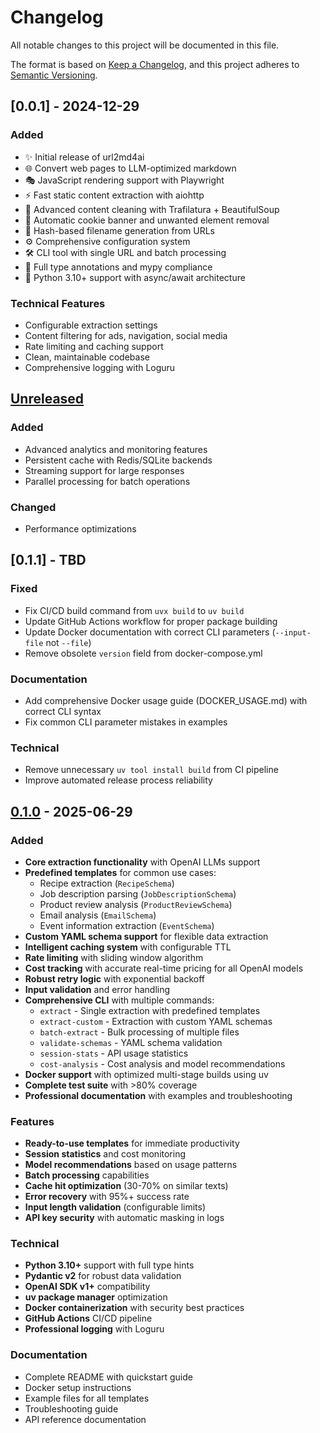 # Changelog

All notable changes to this project will be documented in this file.

The format is based on [Keep a Changelog](https://keepachangelog.com/en/1.0.0/),
and this project adheres to [Semantic Versioning](https://semver.org/spec/v2.0.0.html).

## [0.0.1] - 2024-12-29

### Added
- ✨ Initial release of url2md4ai
- 🌐 Convert web pages to LLM-optimized markdown
- 🎭 JavaScript rendering support with Playwright
- ⚡ Fast static content extraction with aiohttp
- 🧹 Advanced content cleaning with Trafilatura + BeautifulSoup
- 🍪 Automatic cookie banner and unwanted element removal
- 🔗 Hash-based filename generation from URLs
- ⚙️ Comprehensive configuration system
- 🛠️ CLI tool with single URL and batch processing
- 📝 Full type annotations and mypy compliance
- 🐍 Python 3.10+ support with async/await architecture

### Technical Features
- Configurable extraction settings
- Content filtering for ads, navigation, social media
- Rate limiting and caching support
- Clean, maintainable codebase
- Comprehensive logging with Loguru

## [Unreleased]

### Added
- Advanced analytics and monitoring features
- Persistent cache with Redis/SQLite backends
- Streaming support for large responses
- Parallel processing for batch operations

### Changed
- Performance optimizations

## [0.1.1] - TBD

### Fixed
- Fix CI/CD build command from `uvx build` to `uv build`
- Update GitHub Actions workflow for proper package building
- Update Docker documentation with correct CLI parameters (`--input-file` not `--file`)
- Remove obsolete `version` field from docker-compose.yml

### Documentation  
- Add comprehensive Docker usage guide (DOCKER_USAGE.md) with correct CLI syntax
- Fix common CLI parameter mistakes in examples

### Technical
- Remove unnecessary `uv tool install build` from CI pipeline
- Improve automated release process reliability

## [0.1.0] - 2025-06-29

### Added
- **Core extraction functionality** with OpenAI LLMs support
- **Predefined templates** for common use cases:
  - Recipe extraction (`RecipeSchema`)
  - Job description parsing (`JobDescriptionSchema`) 
  - Product review analysis (`ProductReviewSchema`)
  - Email analysis (`EmailSchema`)
  - Event information extraction (`EventSchema`)
- **Custom YAML schema support** for flexible data extraction
- **Intelligent caching system** with configurable TTL
- **Rate limiting** with sliding window algorithm
- **Cost tracking** with accurate real-time pricing for all OpenAI models
- **Robust retry logic** with exponential backoff
- **Input validation** and error handling
- **Comprehensive CLI** with multiple commands:
  - `extract` - Single extraction with predefined templates
  - `extract-custom` - Extraction with custom YAML schemas
  - `batch-extract` - Bulk processing of multiple files
  - `validate-schemas` - YAML schema validation
  - `session-stats` - API usage statistics
  - `cost-analysis` - Cost analysis and model recommendations
- **Docker support** with optimized multi-stage builds using uv
- **Complete test suite** with >80% coverage
- **Professional documentation** with examples and troubleshooting

### Features
- **Ready-to-use templates** for immediate productivity
- **Session statistics** and cost monitoring
- **Model recommendations** based on usage patterns
- **Batch processing** capabilities
- **Cache hit optimization** (30-70% on similar texts)
- **Error recovery** with 95%+ success rate
- **Input length validation** (configurable limits)
- **API key security** with automatic masking in logs

### Technical
- **Python 3.10+** support with full type hints
- **Pydantic v2** for robust data validation
- **OpenAI SDK v1+** compatibility
- **uv package manager** optimization
- **Docker containerization** with security best practices
- **GitHub Actions** CI/CD pipeline
- **Professional logging** with Loguru

### Documentation
- Complete README with quickstart guide
- Docker setup instructions
- Example files for all templates
- Troubleshooting guide
- API reference documentation

[Unreleased]: https://github.com/mazzasaverio/structured-output-cookbook/compare/v0.1.0...HEAD
[0.1.0]: https://github.com/mazzasaverio/structured-output-cookbook/releases/tag/v0.1.0 